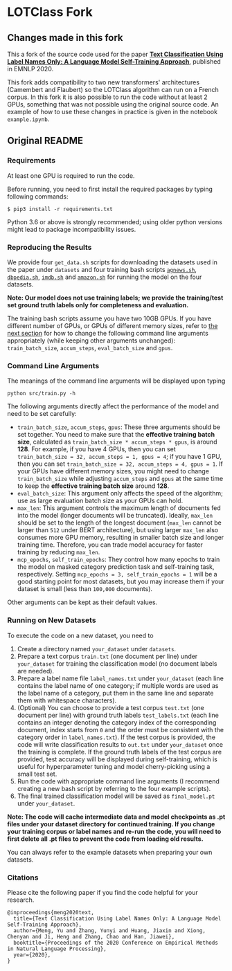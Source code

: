 # LOTClass Fork

## Changes made in this fork

This a fork of the source code used for the paper [**Text Classification Using Label Names Only: A Language Model Self-Training Approach**](https://arxiv.org/abs/2010.07245), published in EMNLP 2020. 

This fork adds compatibility to two new transformers' architectures (Camembert and Flaubert) so the LOTClass algorithm can run on a French corpus. In this fork it is also possible to run the code without at least 2 GPUs, something that was not possible using the original source code. An example of how to use these changes in practice is given in the notebook ```example.ipynb```.

## Original README

### Requirements

At least one GPU is required to run the code.

Before running, you need to first install the required packages by typing following commands:

```
$ pip3 install -r requirements.txt
```

Python 3.6 or above is strongly recommended; using older python versions might lead to package incompatibility issues.

### Reproducing the Results

We provide four ```get_data.sh``` scripts for downloading the datasets used in the paper under ```datasets``` and four training bash scripts [```agnews.sh```](agnews.sh), [```dbpedia.sh```](dbpedia.sh), [```imdb.sh```](imdb.sh) and [```amazon.sh```](amazon.sh) for running the model on the four datasets.

**Note: Our model does not use training labels; we provide the training/test set ground truth labels only for completeness and evaluation.**

The training bash scripts assume you have two 10GB GPUs. If you have different number of GPUs, or GPUs of different memory sizes, refer to [the next section](#command-line-arguments) for how to change the following command line arguments appropriately (while keeping other arguments unchanged): ```train_batch_size```, ```accum_steps```, ```eval_batch_size``` and ```gpus```.

### Command Line Arguments

The meanings of the command line arguments will be displayed upon typing
```
python src/train.py -h
```
The following arguments directly affect the performance of the model and need to be set carefully:

* ```train_batch_size```, ```accum_steps```, ```gpus```: These three arguments should be set together. You need to make sure that the **effective training batch size**, calculated as ```train_batch_size * accum_steps * gpus```, is around **128**. For example, if you have 4 GPUs, then you can set ```train_batch_size = 32, accum_steps = 1, gpus = 4```; if you have 1 GPU, then you can set ```train_batch_size = 32, accum_steps = 4, gpus = 1```. If your GPUs have different memory sizes, you might need to change ```train_batch_size``` while adjusting ```accum_steps``` and ```gpus``` at the same time to keep the **effective training batch size** around **128**.
* ```eval_batch_size```: This argument only affects the speed of the algorithm; use as large evaluation batch size as your GPUs can hold.
* ```max_len```: This argument controls the maximum length of documents fed into the model (longer documents will be truncated). Ideally, ```max_len``` should be set to the length of the longest document (```max_len``` cannot be larger than ```512``` under BERT architecture), but using larger ```max_len``` also consumes more GPU memory, resulting in smaller batch size and longer training time. Therefore, you can trade model accuracy for faster training by reducing ```max_len```.
* ```mcp_epochs```, ```self_train_epochs```: They control how many epochs to train the model on masked category prediction task and self-training task, respectively. Setting ```mcp_epochs = 3, self_train_epochs = 1``` will be a good starting point for most datasets, but you may increase them if your dataset is small (less than ```100,000``` documents).

Other arguments can be kept as their default values.

### Running on New Datasets

To execute the code on a new dataset, you need to 

1. Create a directory named ```your_dataset``` under ```datasets```.
2. Prepare a text corpus ```train.txt``` (one document per line) under ```your_dataset``` for training the classification model (no document labels are needed).
3. Prepare a label name file ```label_names.txt``` under ```your_dataset``` (each line contains the label name of one category; if multiple words are used as the label name of a category, put them in the same line and separate them with whitespace characters).
4. (Optional) You can choose to provide a test corpus ```test.txt``` (one document per line) with ground truth labels ```test_labels.txt``` (each line contains an integer denoting the category index of the corresponding document, index starts from ```0``` and the order must be consistent with the category order in ```label_names.txt```). If the test corpus is provided, the code will write classification results to ```out.txt``` under ```your_dataset``` once the training is complete. If the ground truth labels of the test corpus are provided, test accuracy will be displayed during self-training, which is useful for hyperparameter tuning and model cherry-picking using a small test set.
5. Run the code with appropriate command line arguments (I recommend creating a new bash script by referring to the four example scripts).
6. The final trained classification model will be saved as ```final_model.pt``` under ```your_dataset```.

**Note: The code will cache intermediate data and model checkpoints as .pt files under your dataset directory for continued training. If you change your training corpus or label names and re-run the code, you will need to first delete all .pt files to prevent the code from loading old results.**

You can always refer to the example datasets when preparing your own datasets.

### Citations

Please cite the following paper if you find the code helpful for your research.
```
@inproceedings{meng2020text,
  title={Text Classification Using Label Names Only: A Language Model Self-Training Approach},
  author={Meng, Yu and Zhang, Yunyi and Huang, Jiaxin and Xiong, Chenyan and Ji, Heng and Zhang, Chao and Han, Jiawei},
  booktitle={Proceedings of the 2020 Conference on Empirical Methods in Natural Language Processing},
  year={2020},
}
```
